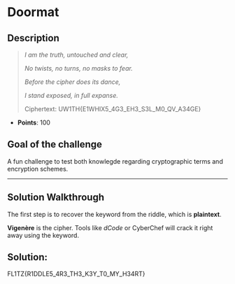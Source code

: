 # Doormat

## Description

> *I am the truth, untouched and clear,*
> 
> *No twists, no turns, no masks to fear.*
> 
> *Before the cipher does its dance,*
> 
> *I stand exposed, in full expanse.*
> 
> Ciphertext: UW1TH{E1WHIX5_4G3_EH3_S3L_M0_QV_A34GE}

- **Points**: 100

## Goal of the challenge

A fun challenge to test both knowlegde regarding cryptographic terms and encryption schemes.

---

## Solution Walkthrough

The first step is to recover the keyword from the riddle, which is **plaintext**.

**Vigenère** is the cipher. Tools like *dCode* or CyberChef will crack it right away using the keyword.

## Solution:

FL1TZ{R1DDLE5_4R3_TH3_K3Y_T0_MY_H34RT}
